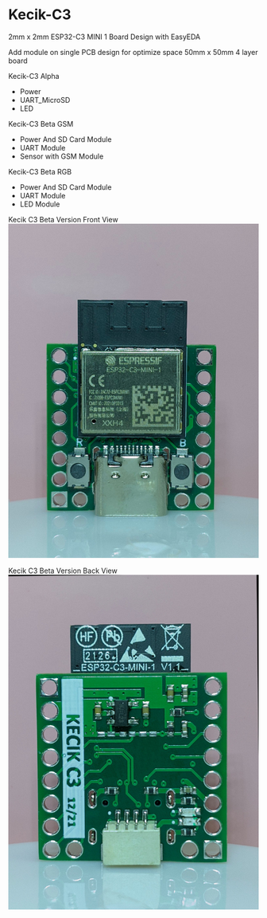 # Kecik-C3
2mm x 2mm ESP32-C3 MINI 1 Board
Design with EasyEDA


Add module on single PCB design for optimize space 50mm x 50mm 4 layer board

Kecik-C3 Alpha
- Power
- UART_MicroSD
- LED

Kecik-C3 Beta GSM
- Power And SD Card Module
- UART Module
- Sensor with GSM Module

Kecik-C3 Beta RGB
- Power And SD Card Module
- UART Module
- LED Module


Kecik C3 Beta Version Front View
![Front](https://raw.githubusercontent.com/00TLalu/Kecik-C3/a88c0afc1b9441940662a630aa9ae4d8be5f068c/Images/front.jpg)

Kecik C3 Beta Version Back View
![Back](https://raw.githubusercontent.com/00TLalu/Kecik-C3/a88c0afc1b9441940662a630aa9ae4d8be5f068c/Images/back.jpg)

